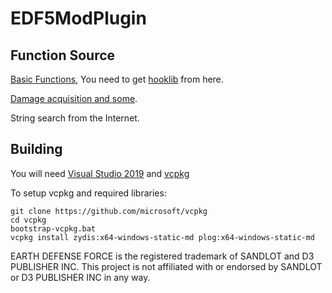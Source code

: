 # EDF5ModPlugin

## Function Source
[Basic Functions](https://github.com/BlueAmulet/EDFModLoader), You need to get [hooklib](https://github.com/HoShiMin/HookLib/tree/2a372c8fffb4bf3e5494742f677e4aff3c4d6a23) from here.

[Damage acquisition and some](https://github.com/Eiton/EDF5-Damage-Number-Display).

String search from the Internet.
 
## Building
You will need [Visual Studio 2019](https://visualstudio.microsoft.com/vs/community/) and [vcpkg](https://github.com/microsoft/vcpkg)

To setup vcpkg and required libraries:  
```
git clone https://github.com/microsoft/vcpkg
cd vcpkg
bootstrap-vcpkg.bat
vcpkg install zydis:x64-windows-static-md plog:x64-windows-static-md
```

EARTH DEFENSE FORCE is the registered trademark of SANDLOT and D3 PUBLISHER INC. This project is not affiliated with or endorsed by SANDLOT or D3 PUBLISHER INC in any way.
